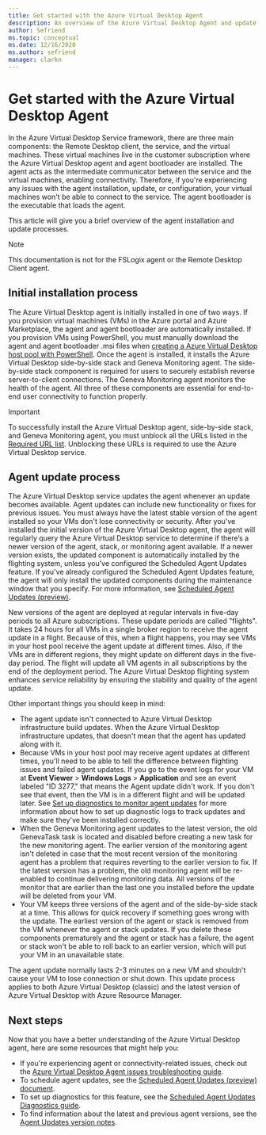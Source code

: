 ```yaml
---
title: Get started with the Azure Virtual Desktop Agent
description: An overview of the Azure Virtual Desktop Agent and update processes.
author: Sefriend
ms.topic: conceptual
ms.date: 12/16/2020
ms.author: sefriend
manager: clarkn
---
```

# Get started with the Azure Virtual Desktop Agent

In the Azure Virtual Desktop Service framework, there are three main components: the Remote Desktop client, the service, and the virtual machines. These virtual machines live in the customer subscription where the Azure Virtual Desktop agent and agent bootloader are installed. The agent acts as the intermediate communicator between the service and the virtual machines, enabling connectivity. Therefore, if you're experiencing any issues with the agent installation, update, or configuration, your virtual machines won't be able to connect to the service. The agent bootloader is the executable that loads the agent. 

This article will give you a brief overview of the agent installation and update processes.

>[!NOTE]
>This documentation is not for the FSLogix agent or the Remote Desktop Client agent.


## Initial installation process

The Azure Virtual Desktop agent is initially installed in one of two ways. If you provision virtual machines (VMs) in the Azure portal and Azure Marketplace, the agent and agent bootloader are automatically installed. If you provision VMs using PowerShell, you must manually download the agent and agent bootloader .msi files when [creating a Azure Virtual Desktop host pool with PowerShell](create-host-pools-powershell.md#register-the-virtual-machines-to-the-azure-virtual-desktop-host-pool). Once the agent is installed, it installs the Azure Virtual Desktop side-by-side stack and Geneva Monitoring agent. The side-by-side stack component is required for users to securely establish reverse server-to-client connections. The Geneva Monitoring agent monitors the health of the agent. All three of these components are essential for end-to-end user connectivity to function properly.

>[!IMPORTANT]
>To successfully install the Azure Virtual Desktop agent, side-by-side stack, and Geneva Monitoring agent, you must unblock all the URLs listed in the [Required URL list](safe-url-list.md#virtual-machines). Unblocking these URLs is required to use the Azure Virtual Desktop service.

## Agent update process

The Azure Virtual Desktop service updates the agent whenever an update becomes available. Agent updates can include new functionality or fixes for previous issues. You must always have the latest stable version of the agent installed so your VMs don't lose connectivity or security. After you've installed the initial version of the Azure Virtual Desktop agent, the agent will regularly query the Azure Virtual Desktop service to determine if there’s a newer version of the agent, stack, or monitoring agent available. If a newer version exists, the updated component is automatically installed by the flighting system, unless you've configured the Scheduled Agent Updates feature. If you've already configured the Scheduled Agent Updates feature, the agent will only install the updated components during the maintenance window that you specify. For more information, see [Scheduled Agent Updates (preview)](scheduled-agent-updates.md).

New versions of the agent are deployed at regular intervals in five-day periods to all Azure subscriptions. These update periods are called "flights". It takes 24 hours for all VMs in a single broker region to receive the agent update in a flight. Because of this, when a flight happens, you may see VMs in your host pool receive the agent update at different times. Also, if the VMs are in different regions, they might update on different days in the five-day period. The flight will update all VM agents in all subscriptions by the end of the deployment period. The Azure Virtual Desktop flighting system enhances service reliability by ensuring the stability and quality of the agent update.

Other important things you should keep in mind:

- The agent update isn't connected to Azure Virtual Desktop infrastructure build updates. When the Azure Virtual Desktop infrastructure updates, that doesn't mean that the agent has updated along with it.
- Because VMs in your host pool may receive agent updates at different times, you'll need to be able to tell the difference between flighting issues and failed agent updates. If you go to the event logs for your VM at **Event Viewer** > **Windows Logs** > **Application** and see an event labeled "ID 3277," that means the Agent update didn't work. If you don't see that event, then the VM is in a different flight and will be updated later. See [Set up diagnostics to monitor agent updates](agent-updates-diagnostics.md) for more information about how to set up diagnostic logs to track updates and make sure they've been installed correctly.
- When the Geneva Monitoring agent updates to the latest version, the old GenevaTask task is located and disabled before creating a new task for the new monitoring agent. The earlier version of the monitoring agent isn't deleted in case that the most recent version of the monitoring agent has a problem that requires reverting to the earlier version to fix. If the latest version has a problem, the old monitoring agent will be re-enabled to continue delivering monitoring data. All versions of the monitor that are earlier than the last one you installed before the update will be deleted from your VM.
- Your VM keeps three versions of the agent and of the side-by-side stack at a time. This allows for quick recovery if something goes wrong with the update. The earliest version of the agent or stack is removed from the VM whenever the agent or stack updates. If you delete these components prematurely and the agent or stack has a failure, the agent or stack won't be able to roll back to an earlier version, which will put your VM in an unavailable state.

The agent update normally lasts 2-3 minutes on a new VM and shouldn't cause your VM to lose connection or shut down. This update process applies to both Azure Virtual Desktop (classic) and the latest version of Azure Virtual Desktop with Azure Resource Manager.

## Next steps

Now that you have a better understanding of the Azure Virtual Desktop agent, here are some resources that might help you:

- If you're experiencing agent or connectivity-related issues, check out the [Azure Virtual Desktop Agent issues troubleshooting guide](troubleshoot-agent.md).
-  To schedule agent updates, see the [Scheduled Agent Updates (preview) document](scheduled-agent-updates.md).
- To set up diagnostics for this feature, see the [Scheduled Agent Updates Diagnostics guide](agent-updates-diagnostics.md).
- To find information about the latest and previous agent versions, see the [Agent Updates version notes](whats-new-agent.md).